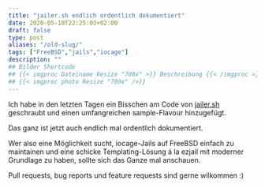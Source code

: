 ```yaml
---
title: "jailer.sh endlich ordentlich dokumentiert"
date: 2020-05-10T22:25:03+02:00
draft: false
type: post
aliases: "/old-slug/"
tags: ["FreeBSD","jails","iocage"]
description: ""
## Bilder Shortcode
## {{< imgproc Dateiname Resize "700x" >}} Beschreibung {{< /imgproc >}}
## {{< imgproc photo Resize "700x" />}}
---
```


Ich habe in den letzten Tagen ein Bisschen am Code von
[jailer.sh](https://git.debilux.org/chbaer/jailer.sh) geschraubt und einen
umfangreichen sample-Flavour hinzugefügt.

Das ganz ist jetzt auch endlich mal ordentlich dokumentiert.

Wer also eine Möglichkeit sucht, iocage-Jails auf FreeBSD einfach zu maintainen
und eine schicke Templating-Lösung á la ezjail mit moderner Grundlage zu haben,
sollte sich das Ganze mal anschauen.

Pull requests, bug reports und feature requests sind gerne wilkommen :)
